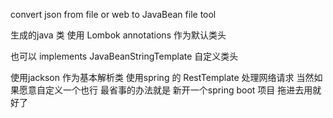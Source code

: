convert json from file or web to JavaBean file tool

生成的java 类 使用 Lombok annotations 作为默认类头 

也可以 implements JavaBeanStringTemplate 自定义类头

使用jackson 作为基本解析类
使用spring 的 RestTemplate 处理网络请求
当然如果愿意自定义一个也行
最省事的办法就是 新开一个spring boot 项目 拖进去用就好了

